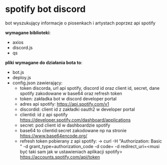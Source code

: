 # spotify bot discord
 bot wyszukujący informacje o piosenkach i artystach poprzez api spotify

**wymagane biblioteki**:
- axios
- discord.js
- qs

**pliki wymagane do działania bota to**:
- bot.js
- deploy.js
- config.json zawierający:
  - token discorda, url api spotify, discord id oraz client id, secret, dane spotify zakodowane w base64 oraz refresh token
  - token: zakładka bot w discord developer portal
  - adres api spotify: https://api.spotify.com/v1
  - discordid: client id z zakładki oauth2 w developer portal
  - clientid: id z api spotify https://developer.spotify.com/dashboard/applications
  - secret: pod client id w dashboardzie spotify
  - base64 to clientid:secret zakodowane np na stronie https://www.base64encode.org/
  - refresh token pobierany z api spotify:
    ->
    curl -H "Authorization: Basic <dane base64>" -d grant_type=authorization_code -d code= <kod> -d redirect_uri=<musi być taki sam  jak w ustawieniach aplikacji spotify>             https://accounts.spotify.com/api/token
 
